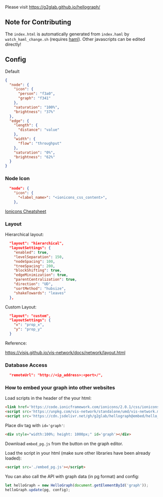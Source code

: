 Please visit https://g2glab.github.io/hellograph/

## Note for Contributing

The `index.html` is automatically generated from `index.haml` by `watch_haml_change.sh` (requires [haml](https://github.com/haml/haml)).
Other javascripts can be edited directly!

## Config

Default

```json
{
  "node": {
    "icon": {
      "person": "f3a0",
      "graph": "f341"
    },
    "saturation": "100%",
    "brightness": "37%"
  },
  "edge": {
    "length": {
      "distance": "value"
    },
    "width": {
      "flow": "throughput"
    },
    "saturation": "0%",
    "brightness": "62%"
  }
}
```

### Node Icon

```json
  "node": {
    "icon": {
      "<label_name>": "<ionicons_css_content>",
    },
```

[Ionicons Cheatsheet](https://ionic.io/ionicons/v2/cheatsheet.html)

### Layout

Hierarchical layout:

```json
  "layout": "hierarchical",
  "layoutSettings": {
    "enabled": true,
    "levelSeparation": 150,
    "nodeSpacing": 100,
    "treeSpacing": 200,
    "blockShifting": true,
    "edgeMinimization": true,
    "parentCentralization": true,
    "direction": "UD",
    "sortMethod": "hubsize",
    "shakeTowards": "leaves"
  },
```

Custom Layout:

```json
  "layout": "custom",
  "layoutSettings": {
    "x": "prop_x",
    "y": "prop_y"
  }
```

Reference:

https://visjs.github.io/vis-network/docs/network/layout.html

### Database Access

```json
  "remoteUrl": "http://<ip_address>:<port>/",
```

### How to embed your graph into other websites

Load scripts in the header of the your html:  

```html
<link href='https://code.ionicframework.com/ionicons/2.0.1/css/ionicons.min.css' rel='stylesheet'>
<script src='https://unpkg.com/vis-network/standalone/umd/vis-network.min.js'></script>
<script src='https://cdn.jsdelivr.net/gh/g2glab/hellograph@embed/hello_graph.js'></script>
```

Place div tag with `id='graph'`:

```html
<div style="width:100%; height: 1000px;" id='graph'></div>
```

Download `embed_pg.js` from the button on the graph editor.

Load the script in your html (make sure other libraries have been already loaded):

```html
<script src='./embed_pg.js'></script>
```

You can also call the API with graph data (in pg format) and config:

```javascript
let helloGraph = new HelloGraph(document.getElementById('graph'));
helloGraph.update(pg, config);
```